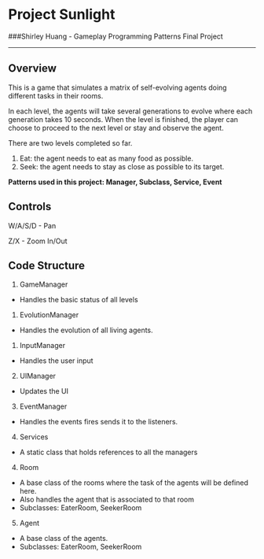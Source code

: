 # Project Sunlight

###Shirley Huang - Gameplay Programming Patterns Final Project

---
Overview
--
This is a game that simulates a matrix of self-evolving agents doing different tasks in their rooms. 

In each level, the agents will take several generations to evolve where each generation takes 10 seconds. When the level is finished, the player can choose to proceed to the next level or stay and observe the agent.

There are two levels completed so far. 

1. Eat: the agent needs to eat as many food as possible.
2. Seek: the agent needs to stay as close as possible to its target.

**Patterns used in this project: Manager, Subclass, Service, Event**

Controls
--
W/A/S/D - Pan

Z/X - Zoom In/Out

Code Structure
--
1. GameManager
 - Handles the basic status of all levels
1. EvolutionManager
 - Handles the evolution of all living agents.
1. InputManager
 - Handles the user input
2. UIManager
 - Updates the UI
3. EventManager
 - Handles the events fires sends it to the listeners.
4. Services
 - A static class that holds references to all the managers
4. Room
 - A base class of the rooms where the task of the agents will be defined here.
 - Also handles the agent that is associated to that room
 - Subclasses: EaterRoom, SeekerRoom
5. Agent
 - A base class of the agents.
 - Subclasses: EaterRoom, SeekerRoom
